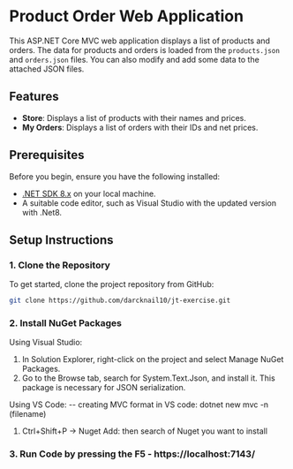 # Product Order Web Application

This ASP.NET Core MVC web application displays a list of products and orders. The data for products and orders is loaded from the `products.json` and `orders.json` files. You can also modify and add some data to the attached JSON files.

## Features

- **Store**: Displays a list of products with their names and prices.
- **My Orders**: Displays a list of orders with their IDs and net prices.

## Prerequisites

Before you begin, ensure you have the following installed:

- [.NET SDK 8.x](https://dotnet.microsoft.com/download/dotnet) on your local machine.
- A suitable code editor, such as Visual Studio with the updated version with .Net8.


## Setup Instructions

### 1. Clone the Repository

To get started, clone the project repository from GitHub:

```bash
git clone https://github.com/darcknail10/jt-exercise.git
```


### 2. Install NuGet Packages

Using Visual Studio:

1. In Solution Explorer, right-click on the project and select Manage NuGet Packages.
2. Go to the Browse tab, search for System.Text.Json, and install it. This package is necessary for JSON serialization.

Using VS Code:
-- creating MVC format in VS code: dotnet new mvc -n (filename)

1. Ctrl+Shift+P -> Nuget Add: then search of Nuget you want to install
   

### 3. Run Code by pressing the F5 - https://localhost:7143/
